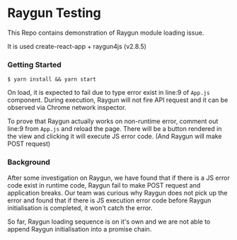 # Raygun Testing
This Repo contains demonstration of Raygun module loading issue.

It is used create-react-app + raygun4js (v2.8.5)

### Getting Started ###
```
$ yarn install && yarn start
```
On load, it is expected to fail due to type error exist in line:9 of `App.js` component. During execution, Raygun will not fire API request and it can be observed via Chrome network inspector.

To prove that Raygun actually works on non-runtime error, comment out line:9 from `App.js` and reload the page. There will be a button rendered in the view and clicking it will execute JS error code. (And Raygun will make POST request)


### Background ###
After some investigation on Raygun, we have found that if there is a JS error code exist in runtime code, Raygun fail to make POST request and application breaks. Our team was curious why Raygun does not pick up the error and found that if there is JS execution error code before Raygun initialisation is completed, it won't catch the error.

So far, Raygun loading sequence is on it's own and we are not able to append Raygun initialisation into a promise chain.


